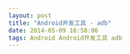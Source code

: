 ```yaml
---
layout: post
title: "Android开发工具 - adb"
date: 2014-05-09 16:58:06
tags: Android Android开发工具 adb
---
```

